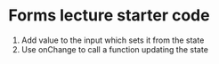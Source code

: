 # Forms lecture starter code

1. Add value to the input which sets it from the state
1. Use onChange to call a function updating the state
